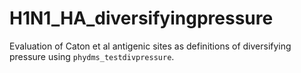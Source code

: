 # H1N1_HA_diversifyingpressure
Evaluation of Caton et al antigenic sites as definitions of diversifying pressure using ``phydms_testdivpressure``.
